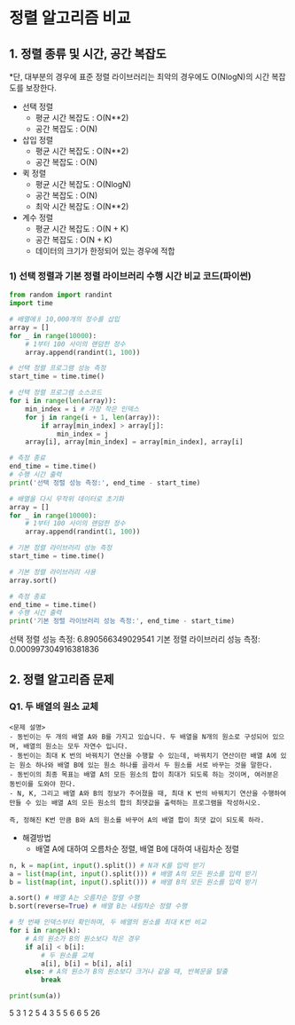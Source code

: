 # 정렬 알고리즘 비교



## 1. 정렬 종류 및 시간, 공간 복잡도

*단, 대부분의 경우에 표준 정렬 라이브러리는 최악의 경우에도 O(NlogN)의 시간 복잡도를 보장한다.



- 선택 정렬
  - 평균 시간 복잡도 : O(N**2)
  - 공간 복잡도 : O(N)
- 삽입 정렬
  - 평균 시간 복잡도 : O(N**2)
  - 공간 복잡도 : O(N)
- 퀵 정렬
  - 평균 시간 복잡도 : O(NlogN) 
  - 공간 복잡도 : O(N)
  - 최악 시간 복잡도 : O(N**2)
- 계수 정렬
  - 평균 시간 복잡도 : O(N + K)
  - 공간 복잡도 : O(N + K)
  - 데이터의 크기가 한정되어 있는 경우에 적합



### 1) 선택 정렬과 기본 정렬 라이브러리 수행 시간 비교 코드(파이썬)

```python
from random import randint
import time

# 배열에ㅐ 10,000개의 정수를 삽입
array = []
for _ in range(10000):
    # 1부터 100 사이의 랜덤한 정수
    array.append(randint(1, 100))

# 선택 정렬 프로그램 성능 측정
start_time = time.time()

# 선택 정렬 프로그램 소스코드
for i in range(len(array)):
    min_index = i # 가장 작은 인덱스
    for j in range(i + 1, len(array)):
        if array[min_index] > array[j]:
            min_index = j
    array[i], array[min_index] = array[min_index], array[i]

# 측정 종료
end_time = time.time()
# 수행 시간 출력
print('선택 정렬 성능 측정:', end_time - start_time)

# 배열을 다시 무작위 데이터로 초기화
array = []
for _ in range(10000):
    # 1부터 100 사이의 랜덤한 정수
    array.append(randint(1, 100))

# 기본 정렬 라이브러리 성능 측정
start_time = time.time()

# 기본 정렬 라이브러리 사용
array.sort()

# 측정 종료
end_time = time.time()
# 수행 시간 출력
print('기본 정렬 라이브러리 성능 측정:', end_time - start_time)
```

선택 정렬 성능 측정: 6.890566349029541
기본 정렬 라이브러리 성능 측정: 0.000997304916381836



## 2. 정렬 알고리즘 문제



### Q1. 두 배열의 원소 교체

```
<문제 설명>
- 동빈이는 두 개의 배열 A와 B를 가지고 있습니다. 두 배열을 N개의 원소로 구성되어 있으며, 배열의 원소는 모두 자연수 입니다.
- 동빈이는 최대 K 번의 바꿔치기 연산을 수행할 수 있는데, 바꿔치기 연산이란 배열 A에 있는 원소 하나와 배열 B에 있는 원소 하나를 골라서 두 원소를 서로 바꾸는 것을 말한다.
- 동빈이의 최종 목표는 배열 A의 모든 원소의 합이 최대가 되도록 하는 것이며, 여러분은 동빈이를 도와야 한다.
- N, K, 그리고 배열 A와 B의 정보가 주어졌을 때, 최대 K 번의 바꿔치기 연산을 수행하여 만들 수 있는 배열 A의 모든 원소의 합의 최댓값을 출력하는 프로그램을 작성하시오.

즉, 정해진 K번 만큼 B와 A의 원소를 바꾸어 A의 배열 합이 최댓 값이 되도록 하라.
```

- 해결방법
  - 배열 A에 대하여 오름차순 정렬, 배열 B에 대하여 내림차순 정렬

```python
n, k = map(int, input().split()) # N과 K를 입력 받기
a = list(map(int, input().split())) # 배열 A의 모든 원소를 입력 받기
b = list(map(int, input().split())) # 배열 B의 모든 원소를 입력 받기

a.sort() # 배열 A는 오름차순 정렬 수행
b.sort(reverse=True) # 배열 B는 내림차순 정렬 수행

# 첫 번째 인덱스부터 확인하며, 두 배열의 원소를 최대 K번 비교
for i in range(k):
    # A의 원소가 B의 원소보다 작은 경우
    if a[i] < b[i]:
        # 두 원소를 교체
        a[i], b[i] = b[i], a[i]
    else: # A의 원소가 B의 원소보다 크거나 같을 때, 반복문을 탈출
        break

print(sum(a))
```

5 3
1 2 5 4 3
5 5 6 6 5
26





